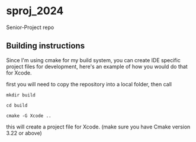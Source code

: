 # sproj_2024
Senior-Project repo

## Building instructions

Since I'm using cmake for my build system, you can create IDE specific project files for development, here's an example of how you would do that for Xcode.

first you will need to copy the repository into a local folder, then call

`mkdir build`

`cd build`

`cmake -G Xcode ..`

this will create a project file for Xcode. (make sure you have Cmake version 3.22 or above)
